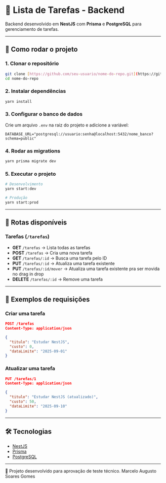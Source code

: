# 📝 Lista de Tarefas - Backend

Backend desenvolvido em **NestJS** com **Prisma** e **PostgreSQL** para gerenciamento de tarefas.

---

## 🚀 Como rodar o projeto

### 1. Clonar o repositório
```bash
git clone [https://github.com/seu-usuario/nome-do-repo.git](https://github.com/marceloAugustoSG/back-tarefas.git
cd nome-do-repo
```

### 2. Instalar dependências
```bash
yarn install
```

### 3. Configurar o banco de dados
Crie um arquivo `.env` na raiz do projeto e adicione a variável:

```env
DATABASE_URL="postgresql://usuario:senha@localhost:5432/nome_banco?schema=public"
```

### 4. Rodar as migrations
```bash
yarn prisma migrate dev
```

### 5. Executar o projeto
```bash
# Desenvolvimento
yarn start:dev

# Produção
yarn start:prod
```

---

## 📌 Rotas disponíveis

### Tarefas (`/tarefas`)
- **GET** `/tarefas` → Lista todas as tarefas  
- **POST** `/tarefas` → Cria uma nova tarefa  
- **GET** `/tarefas/:id` → Busca uma tarefa pelo ID  
- **PUT** `/tarefas/:id` → Atualiza uma tarefa existente
- **PUT** `/tarefas/:id/mover` → Atualiza uma tarefa existente pra ser movida no drag in drop 
- **DELETE** `/tarefas/:id` → Remove uma tarefa  

---

## 📂 Exemplos de requisições

### Criar uma tarefa
```json
POST /tarefas
Content-Type: application/json

{
  "titulo": "Estudar NestJS",
  "custo": 0,
  "dataLimite": "2025-09-01"
}
```

### Atualizar uma tarefa
```json
PUT /tarefas/1
Content-Type: application/json

{
  "titulo": "Estudar NestJS (atualizado)",
  "custo": 50,
  "dataLimite": "2025-09-10"
}
```

---

## 🛠 Tecnologias
- [NestJS](https://nestjs.com)  
- [Prisma](https://www.prisma.io/)  
- [PostgreSQL](https://www.postgresql.org/)  

---
📖 Projeto desenvolvido para aprovação de teste técnico. Marcelo Augusto Soares Gomes
